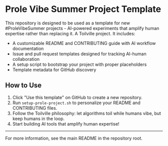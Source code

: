 # Prole Vibe Summer Project Template

This repository is designed to be used as a template for new #ProleVibeSummer projects - AI-powered experiments that amplify human expertise rather than replacing it. A Toilville project. It includes:

- A customizable README and CONTRIBUTING guide with AI workflow documentation
- Issue and pull request templates designed for tracking AI-human collaboration
- A setup script to bootstrap your project with proper placeholders
- Template metadata for GitHub discovery

## How to Use

1. Click "Use this template" on GitHub to create a new repository.
2. Run `setup-prole-project.sh` to personalize your README and CONTRIBUTING files.
3. Follow the Toilville philosophy: let algorithms toil while humans vibe, but keep humans in the loop.
4. Start building AI tools that amplify human expertise!

---

For more information, see the main README in the repository root.
